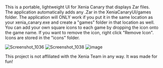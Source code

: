 This is a portable, lightweight UI for Xenia Canary that displays Zar files. The application automatically adds any .Zar in the XeniaCanaryUI/games folder.
The application will ONLY work if you put it in the same location as your xenia_canary.exe and create a "games" folder in that location as well. 
You can add your own square icons to each game by dropping the icon onto the game name. If you want to remove the icon, right click "Remove Icon".
Icons are stored in the "icons" folder.

![Screenshot_1036](https://github.com/user-attachments/assets/65a293bb-dac8-48ac-a2fd-2562aca617ff)
![Screenshot_1038](https://github.com/user-attachments/assets/56c6aecf-7c6f-4c8d-a7e8-04bb13eb1443)
![image](https://github.com/user-attachments/assets/f1e2c739-5751-4f25-abe9-345dba6bc237)

This project is not affiliated with the Xenia Team in any way. It was made for fun!
